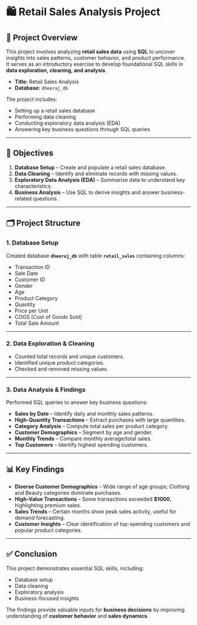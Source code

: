 # 🛍️ Retail Sales Analysis Project

## 📌 Project Overview
This project involves analyzing **retail sales data** using **SQL** to uncover insights into sales patterns, customer behavior, and product performance.  
It serves as an introductory exercise to develop foundational SQL skills in **data exploration, cleaning, and analysis**.

- **Title:** Retail Sales Analysis  
- **Database:** `dheeraj_db`  

The project includes:
- Setting up a retail sales database  
- Performing data cleaning  
- Conducting exploratory data analysis (EDA)  
- Answering key business questions through SQL queries  

---

## 🎯 Objectives
1. **Database Setup** – Create and populate a retail sales database.  
2. **Data Cleaning** – Identify and eliminate records with missing values.  
3. **Exploratory Data Analysis (EDA)** – Summarize data to understand key characteristics.  
4. **Business Analysis** – Use SQL to derive insights and answer business-related questions.  

---

## 🗂️ Project Structure

### 1. Database Setup
Created database **`dheeraj_db`** with table **`retail_sales`** containing columns:
- Transaction ID  
- Sale Date  
- Customer ID  
- Gender  
- Age  
- Product Category  
- Quantity  
- Price per Unit  
- COGS (Cost of Goods Sold)  
- Total Sale Amount  

---

### 2. Data Exploration & Cleaning
- Counted total records and unique customers.  
- Identified unique product categories.  
- Checked and removed missing values.  

---

### 3. Data Analysis & Findings
Performed SQL queries to answer key business questions:
- **Sales by Date** – Identify daily and monthly sales patterns.  
- **High-Quantity Transactions** – Extract purchases with large quantities.  
- **Category Analysis** – Compute total sales per product category.  
- **Customer Demographics** – Segment by age and gender.  
- **Monthly Trends** – Compare monthly average/total sales.  
- **Top Customers** – Identify highest spending customers.  

---

## 📊 Key Findings
- **Diverse Customer Demographics** – Wide range of age groups; Clothing and Beauty categories dominate purchases.  
- **High-Value Transactions** – Some transactions exceeded **$1000**, highlighting premium sales.  
- **Sales Trends** – Certain months show peak sales activity, useful for demand forecasting.  
- **Customer Insights** – Clear identification of top-spending customers and popular product categories.  

---

## ✅ Conclusion
This project demonstrates essential SQL skills, including:
- Database setup  
- Data cleaning  
- Exploratory analysis  
- Business-focused insights  

The findings provide valuable inputs for **business decisions** by improving understanding of **customer behavior** and **sales dynamics**.


